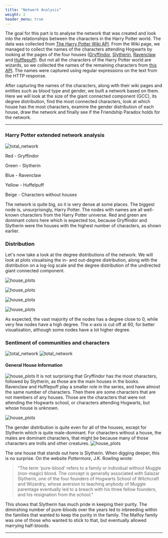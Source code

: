 ```yaml
---
title: "Network Analysis"
weight: 2
header_menu: true
---
```

The goal for this part is to analyse the network that was created and look into the relationships between the characters in the Harry Potter world. The data was collected from [The Harry Potter Wiki API](https://harrypotter.fandom.com/wiki/Main_Page). From the Wiki page, we managed to collect the names of the characters attending Hogwarts by looking at the pages of the four houses ([Gryffindor](https://harrypotter.fandom.com/wiki/Gryffindor), [Slytherin](https://harrypotter.fandom.com/wiki/Slytherin), [Ravenclaw](https://harrypotter.fandom.com/wiki/Ravenclaw) and [Hufflepuff](https://harrypotter.fandom.com/wiki/Hufflepuff)). But not all the characters of the Harry Potter world are wizards, so we collected the names of the remaining characters from [this API](https://hp-api.herokuapp.com/api/characters). The names were captured using regular expressions on the text from the HTTP response. 

After capturing the names of the characters, along with their wiki pages and entities such as blood type and gender, we built a network based on them. Here we will look at the size of the giant connected component (GCC), its degree distribution, find the most connected characters, look at which house has the most characters, examine the gender distribution of each house, draw the network and finally see if the Friendship Paradox holds for the network.




---

### Harry Potter extended network analysis

![total_network](images/plots_updated/total_network.png)

Red - Gryffindor

Green - Slytherin

Blue - Ravenclaw

Yellow - Huffelpuff

Beige - Characters without houses

The network is quite big, so it is very dense at some places. The biggest node is, unsurprisingly, Harry Potter. The nodes with names are all well-known characters from the Harry Potter universe. Red and green are dominant colors here which is expected too, because Gryffindor and Slytherin were the houses with the highest number of characters, as shown earlier.

### Distribution
Let's now take a look at the degree distributions of the network. We will look at plots visualising the in- and out-degree distribution, along with the distribution on a log-log scale and the degree distribution of the undirected giant connected component.


![house_plots](images/plots_updated/Total_in_dist.png)

![house_plots](images/plots_updated/Total_out_dist.png)

![house_plots](images/plots_updated/Total_loglog_dist.png)

![house_plots](images/plots_updated/Total_degree_dist.png)

As expected, the vast majority of the nodes has a degree close to 0, while very few nodes have a high degree. The x-axis is cut off at 60, for better visualisation, although some nodes have a lot higher degree.


### Sentiment of communities and characters

![total_network](images/comm_sent/char_dist_TotalNetwork.png)
![total_network](images/comm_sent/comm_dist_TotalNetwork.png)




#### General House Information

![house_plots](images/plots_updated/number_of_characters.png)
It is not surprising that Gryffindor has the most characters, followed by Slytherin, as those are the main houses in the books. Ravenclaw and Hufflepuff play a smaller role in the series, and have almost the same number of characters. Then there are some characters that are not members of any houses. Those are the characters that were not attending the Hogwarts school, or characters attending Hogwarts, but whose house is unknown.

![house_plots](images/plots_updated/gender_dist.png)

The gender distribution is quite even for all of the houses, except for Slytherin which is quite male-dominant. For characters without a house, the males are dominant characters, that might be because many of those characters are trolls and other creatures.
![house_plots](images/pure_blood_dist.png)

The one house that stands out here is Slytherin. When digging deeper, this is no surprise. On the website *Pottermore*, J.K. Rowling wrote:

> "The term 'pure-blood' refers to a family or individual without Muggle (non-magic) blood. The concept is generally associated with Salazar Slytherin, one of the four founders of Hogwarts School of Witchcraft and Wizardry, whose aversion to teaching anybody of Muggle parentage eventually led to a breach with his three fellow founders, and his resignation from the school."

This shows that Slytherin has much pride in keeping their purity. The diminshing number of pure-bloods over the years led to inbreeding within the families that wanted to keep the purity in the family. The Malfoy family was one of those who wanted to stick to that, but eventually allowed marrying half-bloods.

---